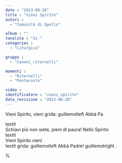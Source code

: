 ```yaml
---
date : "2013-08-20"
title : "Vieni Spirito"
autori : 
  - "Comunità di Spello"

album : ""
tonalita : "Si-"
categories : 
  - "Liturgica"

gruppo : 
  - "Canoni_ritornelli"

momenti : 
  - "Ritornelli"
  - "Pentecoste"

video : 
identificatore : "vieni_spirito"
data_revisione : "2013-08-20"
---
```

  
  
  
Vieni  Spirito, vieni grida: guillemotleft Abbà Pa  
  
  
  
  
textit  
Schiavi più non siete, pieni di paura! Nello Spirito  
textit  
Vieni Spirito vieni  
textit  grida: guillemotleft Abbà Padre! guillemotright .  
  
  
  
% 